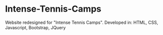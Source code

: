 # Intense-Tennis-Camps
Website redesigned for "Intense Tennis Camps".
Developed in: HTML, CSS, Javascript, Bootstrap, JQuery
